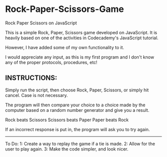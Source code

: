 # Rock-Paper-Scissors-Game
Rock Paper Scissors on JavaScript

This is a simple Rock, Paper, Scissors game developed on JavaScript.
It is heavily based on one of the activities in Codecademy's JavaScript tutorial.

However, I have added some of my own functionality to it.

I would appreciate any input, as this is my first program and I don't know any of the proper protocols, procedures, etc!


INSTRUCTIONS:
--------------------------------------------------------------------------------------------------------------------------------
Simply run the script, then choose Rock, Paper, Scissors, or simply hit cancel.
Case is not necessary.

The program will then compare your choice to a choice made by the computer based on a random number generator
and give you a result.

Rock beats Scissors
Scissors beats Paper
Paper beats Rock

If an incorrect response is put in, the program will ask you to try again.

--------------------------------------------------------------------------------------------------------------------------------
To Do:
1: Create a way to replay the game if a tie is made.
2: Allow for the user to play again.
3: Make the code simpler, and look nicer.

